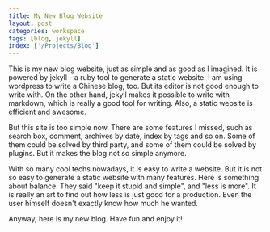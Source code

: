 ```yaml
---
title: My New Blog Website
layout: post
categories: workspace
tags: [blog, jekyll]
index: ['/Projects/Blog']
---
```


This is my new blog website, just as simple and as good as I imagined. It is powered by jekyll - a ruby tool to generate a static website. I am using wordpress to write a Chinese blog, too. But its editor is not good enough to write with. On the other hand, jekyll makes it possible to write with markdown, which is really a good tool for writing. Also, a static website is efficient and awesome.

But this site is too simple now. There are some features I missed, such as search box, comment, archives by date, index by tags and so on. Some of them could be solved by third party, and some of them could be solved by plugins. But it makes the blog not so simple anymore.

With so many cool techs nowadays, it is easy to write a website. But it is not so easy to generate a static website with many features. Here is something about balance. They said "keep it stupid and simple", and "less is more". It is really an art to find out how less is just good for a production. Even the user himself doesn't exactly know how much he wanted.

Anyway, here is my new blog. Have fun and enjoy it!
